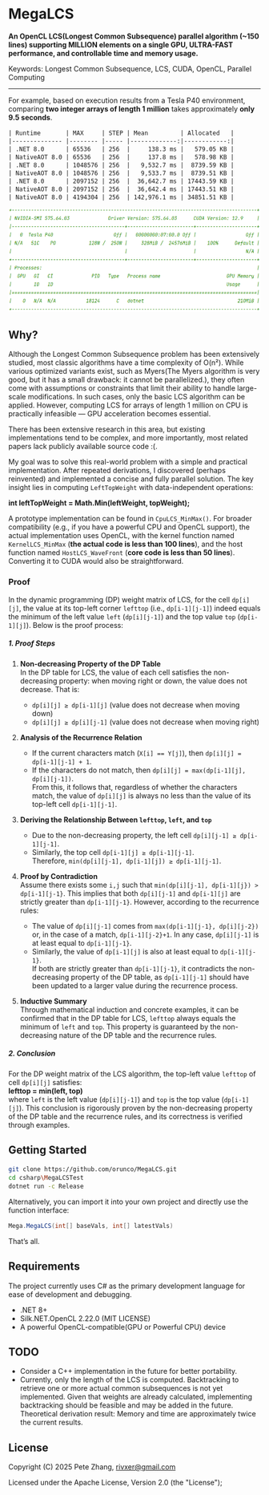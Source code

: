 # MegaLCS

**An OpenCL LCS(Longest Common Subsequence) parallel algorithm (~150 lines) supporting MILLION elements on a single GPU, ULTRA-FAST performance, and controllable time and memory usage.**

Keywords: Longest Common Subsequence, LCS, CUDA, OpenCL, Parallel Computing

---

For example, based on execution results from a Tesla P40 environment, comparing **two integer arrays of length 1 million** takes approximately **only 9.5 seconds**.

```
| Runtime       | MAX     | STEP | Mean         | Allocated   |
|-------------- |-------- |----- |-------------:|------------:|
| .NET 8.0      | 65536   | 256  |     138.3 ms |   579.05 KB |
| NativeAOT 8.0 | 65536   | 256  |     137.8 ms |   578.98 KB |
| .NET 8.0      | 1048576 | 256  |   9,532.7 ms |  8739.59 KB |
| NativeAOT 8.0 | 1048576 | 256  |   9,533.7 ms |  8739.51 KB |
| .NET 8.0      | 2097152 | 256  |  36,642.7 ms | 17443.59 KB |
| NativeAOT 8.0 | 2097152 | 256  |  36,642.4 ms | 17443.51 KB |
| NativeAOT 8.0 | 4194304 | 256  | 142,976.1 ms | 34851.51 KB |
```

![Preview](./Preview-device.png)

## Why?

Although the Longest Common Subsequence problem has been extensively studied, most classic algorithms have a time complexity of O(n²). While various optimized variants exist, such as Myers(The Myers algorithm is very good, but it has a small drawback: it cannot be parallelized.), they often come with assumptions or constraints that limit their ability to handle large-scale modifications. In such cases, only the basic LCS algorithm can be applied. However, computing LCS for arrays of length 1 million on CPU is practically infeasible — GPU acceleration becomes essential.

There has been extensive research in this area, but existing implementations tend to be complex, and more importantly, most related papers lack publicly available source code :(. 

My goal was to solve this real-world problem with a simple and practical implementation. After repeated derivations, I discovered (perhaps reinvented) and implemented a concise and fully parallel solution. The key insight lies in computing `LeftTopWeight` with data-independent operations:

**int leftTopWeight = Math.Min(leftWeight, topWeight);**

A prototype implementation can be found in `CpuLCS_MinMax()`. For broader compatibility (e.g., if you have a powerful CPU and OpenCL support), the actual implementation uses OpenCL, with the kernel function named `KernelLCS_MinMax` (**the actual code is less than 100 lines**), and the host function named `HostLCS_WaveFront` (**core code is less than 50 lines**). Converting it to CUDA would also be straightforward.

### Proof

In the dynamic programming (DP) weight matrix of LCS, for the cell `dp[i][j]`, the value at its top-left corner `lefttop` (i.e., `dp[i-1][j-1]`) indeed equals the minimum of the left value `left` (`dp[i][j-1]`) and the top value `top` (`dp[i-1][j]`). Below is the proof process:

##### 1. Proof Steps

1. **Non-decreasing Property of the DP Table**  
   In the DP table for LCS, the value of each cell satisfies the non-decreasing property: when moving right or down, the value does not decrease. That is:
   - `dp[i][j] ≥ dp[i-1][j]` (value does not decrease when moving down)
   - `dp[i][j] ≥ dp[i][j-1]` (value does not decrease when moving right)

2. **Analysis of the Recurrence Relation**  
   - If the current characters match (`X[i] == Y[j]`), then `dp[i][j] = dp[i-1][j-1] + 1`.
   - If the characters do not match, then `dp[i][j] = max(dp[i-1][j], dp[i][j-1])`.  
   From this, it follows that, regardless of whether the characters match, the value of `dp[i][j]` is always no less than the value of its top-left cell `dp[i-1][j-1]`.

3. **Deriving the Relationship Between `lefttop`, `left`, and `top`**  
   - Due to the non-decreasing property, the left cell `dp[i][j-1] ≥ dp[i-1][j-1]`.
   - Similarly, the top cell `dp[i-1][j] ≥ dp[i-1][j-1]`.  
   Therefore, `min(dp[i][j-1], dp[i-1][j]) ≥ dp[i-1][j-1]`.

4. **Proof by Contradiction**  
   Assume there exists some `i,j` such that `min(dp[i][j-1], dp[i-1][j}) > dp[i-1][j-1}`. This implies that both `dp[i][j-1]` and `dp[i-1][j]` are strictly greater than `dp[i-1][j-1}`. However, according to the recurrence rules:
   - The value of `dp[i][j-1]` comes from `max(dp[i-1][j-1}, dp[i][j-2})` or, in the case of a match, `dp[i-1][j-2}+1`. In any case, `dp[i][j-1]` is at least equal to `dp[i-1][j-1}`.
   - Similarly, the value of `dp[i-1][j]` is also at least equal to `dp[i-1][j-1}`.  
   If both are strictly greater than `dp[i-1][j-1}`, it contradicts the non-decreasing property of the DP table, as `dp[i-1][j-1]` should have been updated to a larger value during the recurrence process.

5. **Inductive Summary**  
   Through mathematical induction and concrete examples, it can be confirmed that in the DP table for LCS, `lefttop` always equals the minimum of `left` and `top`. This property is guaranteed by the non-decreasing nature of the DP table and the recurrence rules.

##### 2. Conclusion

For the DP weight matrix of the LCS algorithm, the top-left value `lefttop` of cell `dp[i][j]` satisfies:  
**lefttop = min(left, top)**  
where `left` is the left value (`dp[i][j-1]`) and `top` is the top value (`dp[i-1][j]`). This conclusion is rigorously proven by the non-decreasing property of the DP table and the recurrence rules, and its correctness is verified through examples.



## Getting Started

```bash
git clone https://github.com/orunco/MegaLCS.git
cd csharp\MegaLCSTest
dotnet run -c Release
```

Alternatively, you can import it into your own project and directly use the function interface:

```csharp
Mega.MegaLCS(int[] baseVals, int[] latestVals)
```

That’s all.

## Requirements

The project currently uses C# as the primary development language for ease of development and debugging.

- .NET 8+
- Silk.NET.OpenCL 2.22.0 (MIT LICENSE)
- A powerful  OpenCL-compatible(GPU or Powerful CPU) device

## TODO

- Consider a C++ implementation in the future for better portability.
- Currently, only the length of the LCS is computed. Backtracking to retrieve one or more actual common subsequences is not yet implemented. Given that weights are already calculated, implementing backtracking should be feasible and may be added in the future. Theoretical derivation result: Memory and time are approximately twice the current results.

## License

Copyright (C) 2025 Pete Zhang, rivxer@gmail.com

Licensed under the Apache License, Version 2.0 (the "License");
